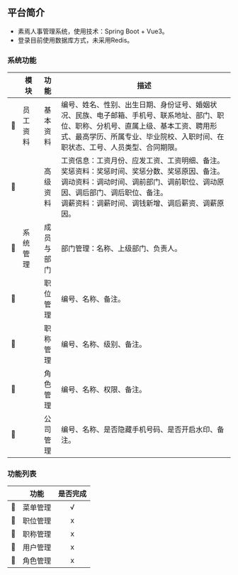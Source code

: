 ## 平台简介

- 素焉人事管理系统，使用技术：Spring Boot + Vue3。
- 登录目前使用数据库方式，未采用Redis。

### 系统功能
|     | 模块   |  功能   | 描述                                                                                                                           |
|-----|------|:-----:|------------------------------------------------------------------------------------------------------------------------------|
| 🚀  | 员工资料 | 基本资料  | 编号、姓名、性别、出生日期、身份证号、婚姻状况、民族、电子邮箱、手机号、联系地址、部门、职位、职称、分机号、直属上级、基本工资、聘用形式、最高学历、所属专业、毕业院校、入职时间、在职状态、工号、人员类型、合同期限。                  |
| 🚀  |      | 高级资料  | 工资信息：工资月份、应发工资、工资明细、备注。<br/>奖惩资料：奖惩时间、奖惩分数、奖惩原因、备注。<br/>调动资料：调动时间、调前部门、调前职位、调动原因、调后部门、调后职位、备注。<br/>调薪资料：调薪时间、调钱新增、调后薪资、调薪原因。 |
| 🚀  | 系统管理 | 成员与部门 | 部门管理：名称、上级部门、负责人。                                                                                                            |
| 🚀  |      | 职位管理  | 编号、名称、备注。                                                                                                                    |
| 🚀  |      | 职称管理  | 编号、名称、级别、备注。                                                                                                                 |
| 🚀  |      | 角色管理  | 编号、名称、权限、备注。                                                                                                                 |
| 🚀  |      | 公司管理  | 编号、名称、是否隐藏手机号码、是否开启水印、备注。                                                                                                    |

### 功能列表

|     | 功能   | 是否完成 |
|-----|------|:----:|
| 🚀  | 菜单管理 |  √   |
| 🚀  | 职位管理 |  x   |
| 🚀  | 职称管理 |  x   |
| 🚀  | 用户管理 |  x   |
| 🚀  | 角色管理 |  x   |
